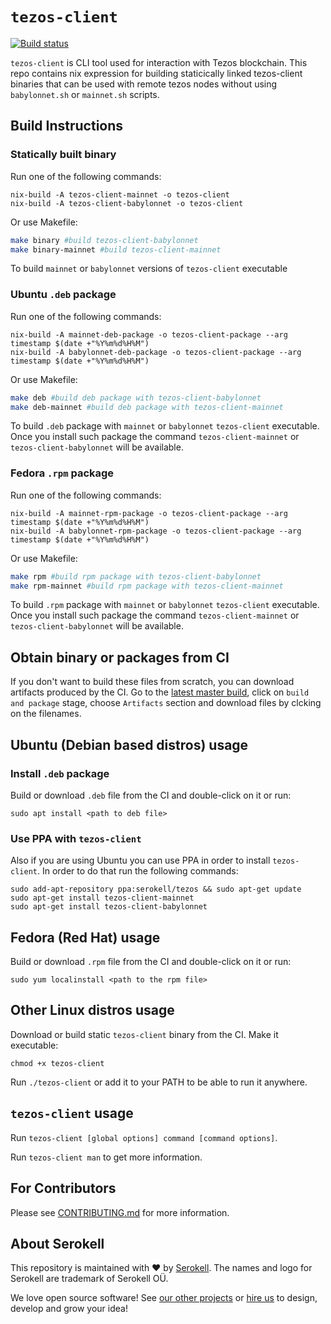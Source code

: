 <!--
   - SPDX-FileCopyrightText: 2019 TQ Tezos <https://tqtezos.com/>
   -
   - SPDX-License-Identifier: MPL-2.0
   -->

# `tezos-client`

[![Build status](https://badge.buildkite.com/e899e9e54babcd14139e3bd4381bad39b5d680e08e7b7766d4.svg)](https://buildkite.com/serokell/tezos-client)

`tezos-client` is CLI tool used for interaction with Tezos blockchain.
This repo contains nix expression for building staticically linked
tezos-client binaries that can be used with remote tezos nodes without
using `babylonnet.sh` or `mainnet.sh` scripts.

## Build Instructions

### Statically built binary

Run one of the following commands:
```
nix-build -A tezos-client-mainnet -o tezos-client
nix-build -A tezos-client-babylonnet -o tezos-client
```

Or use Makefile:
```bash
make binary #build tezos-client-babylonnet
make binary-mainnet #build tezos-client-mainnet
```

To build `mainnet` or `babylonnet` versions of `tezos-client` executable

### Ubuntu `.deb` package

Run one of the following commands:
```
nix-build -A mainnet-deb-package -o tezos-client-package --arg timestamp $(date +"%Y%m%d%H%M")
nix-build -A babylonnet-deb-package -o tezos-client-package --arg timestamp $(date +"%Y%m%d%H%M")
```

Or use Makefile:
```bash
make deb #build deb package with tezos-client-babylonnet
make deb-mainnet #build deb package with tezos-client-mainnet
```

To build `.deb` package with `mainnet` or `babylonnet` `tezos-client` executable. Once you install
such package the command `tezos-client-mainnet` or `tezos-client-babylonnet` will be available.

### Fedora `.rpm` package

Run one of the following commands:
```
nix-build -A mainnet-rpm-package -o tezos-client-package --arg timestamp $(date +"%Y%m%d%H%M")
nix-build -A babylonnet-rpm-package -o tezos-client-package --arg timestamp $(date +"%Y%m%d%H%M")
```

Or use Makefile:
```bash
make rpm #build rpm package with tezos-client-babylonnet
make rpm-mainnet #build rpm package with tezos-client-mainnet
```

To build `.rpm` package with `mainnet` or `babylonnet` `tezos-client` executable. Once you install
such package the command `tezos-client-mainnet` or `tezos-client-babylonnet` will be available.

## Obtain binary or packages from CI

If you don't want to build these files from scratch, you can download artifacts
produced by the CI. Go to the [latest master build](https://buildkite.com/serokell/tezos-client-packaging/builds/latest?branch=master),
click on `build and package` stage, choose `Artifacts` section and download files by clcking on the filenames.

## Ubuntu (Debian based distros) usage

### Install `.deb` package

Build or download `.deb` file from the CI and double-click on it or run:
```
sudo apt install <path to deb file>
```

### Use PPA with `tezos-client`

Also if you are using Ubuntu you can use PPA in order to install `tezos-client`.
In order to do that run the following commands:
```
sudo add-apt-repository ppa:serokell/tezos && sudo apt-get update
sudo apt-get install tezos-client-mainnet
sudo apt-get install tezos-client-babylonnet
```

## Fedora (Red Hat) usage

Build or download `.rpm` file from the CI and double-click on it or run:
```
sudo yum localinstall <path to the rpm file>
```

## Other Linux distros usage

Download or build static `tezos-client` binary from the CI.
Make it executable:
```
chmod +x tezos-client
```

Run `./tezos-client` or add it to your PATH to be able to run it anywhere.

## `tezos-client` usage

Run `tezos-client [global options] command [command options]`.

Run `tezos-client man` to get more information.

## For Contributors

Please see [CONTRIBUTING.md](.github/CONTRIBUTING.md) for more information.

## About Serokell

This repository is maintained with ❤️ by [Serokell](https://serokell.io/).
The names and logo for Serokell are trademark of Serokell OÜ.

We love open source software! See [our other projects](https://serokell.io/community?utm_source=github) or [hire us](https://serokell.io/hire-us?utm_source=github) to design, develop and grow your idea!

